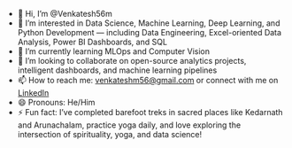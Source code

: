 - 👋 Hi, I’m @Venkatesh56m  
- 👀 I’m interested in Data Science, Machine Learning, Deep Learning, and Python Development — including Data Engineering, Excel-oriented Data Analysis, Power BI Dashboards, and SQL  
- 🌱 I’m currently learning MLOps and Computer Vision  
- 💞️ I’m looking to collaborate on open-source analytics projects, intelligent dashboards, and machine learning pipelines  
- 📫 How to reach me: [venkateshm56@gmail.com](mailto:venkateshm56@gmail.com) or connect with me on [LinkedIn](https://www.linkedin.com/in/your-profile)  
- 😄 Pronouns: He/Him  
- ⚡ Fun fact: I’ve completed barefoot treks in sacred places like Kedarnath and Arunachalam, practice yoga daily, and love exploring the intersection of spirituality, yoga, and data science!
<!---
Venkatesh56m/Venkatesh56m is a ✨ special ✨ repository because its `README.md` (this file) appears on your GitHub profile.
You can click the Preview link to take a look at your changes.
--->
